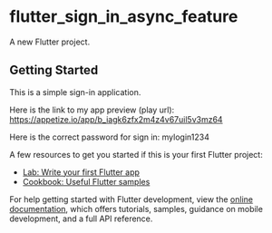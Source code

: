 # flutter_sign_in_async_feature

A new Flutter project.

## Getting Started

This is a simple sign-in application.

Here is the link to my app preview (play url): https://appetize.io/app/b_iagk6zfx2m4z4v67uil5v3mz64

Here is the correct password for sign in: mylogin1234

A few resources to get you started if this is your first Flutter project:

- [Lab: Write your first Flutter app](https://docs.flutter.dev/get-started/codelab)
- [Cookbook: Useful Flutter samples](https://docs.flutter.dev/cookbook)

For help getting started with Flutter development, view the
[online documentation](https://docs.flutter.dev/), which offers tutorials,
samples, guidance on mobile development, and a full API reference.
